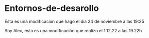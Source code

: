 # Entornos-de-desarollo
Esta es una modificacion que hago el dia 24 de noviembre a las 19:25

Soy Alex, esta es una modificación que realizo el 1.12.22 a las 19.22h